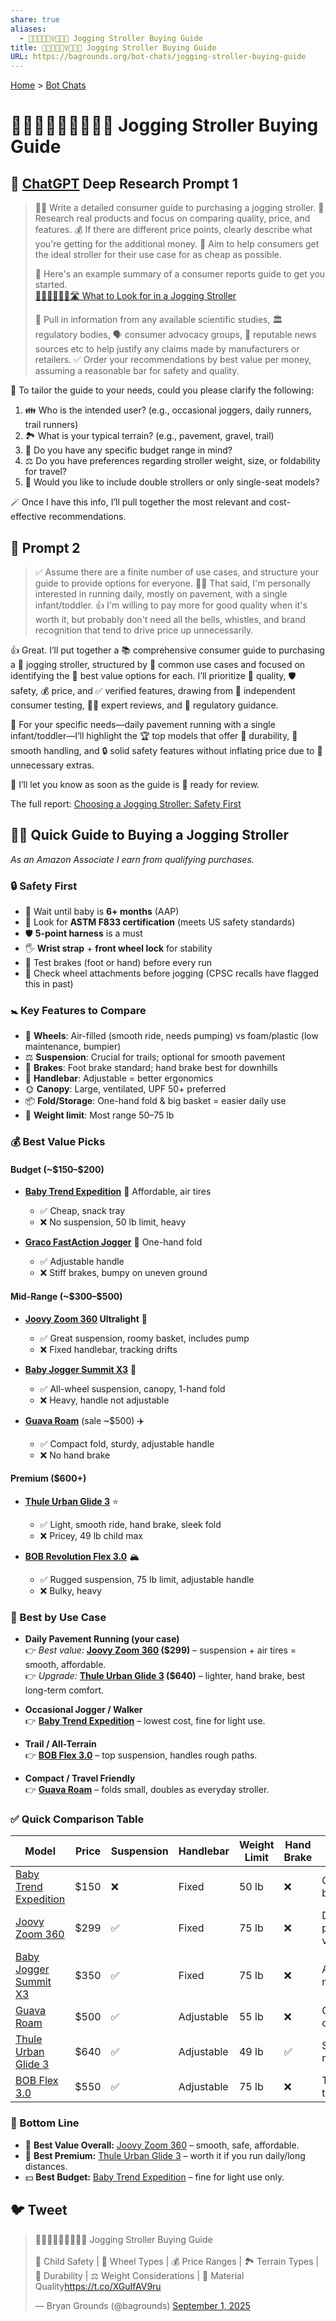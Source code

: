 ```yaml
---
share: true
aliases:
  - 👶🏼🛒🏃🏼‍♀️🦮💲🦮 Jogging Stroller Buying Guide
title: 👶🏼🛒🏃🏼‍♀️🦮💲🦮 Jogging Stroller Buying Guide
URL: https://bagrounds.org/bot-chats/jogging-stroller-buying-guide
---
```

[Home](../index.md) > [Bot Chats](./index.md)  
# 👶🏼🛒🏃🏼‍♀️🦮💲🦮 Jogging Stroller Buying Guide  
## 💬 [ChatGPT](https://chat.com) Deep Research Prompt 1  
> 🏃‍♀️ Write a detailed consumer guide to purchasing a jogging stroller. 🔎 Research real products and focus on comparing quality, price, and features. 💰 If there are different price points, clearly describe what you're getting for the additional money. 🎯 Aim to help consumers get the ideal stroller for their use case for as cheap as possible.  
>  
> 📝 Here's an example summary of a consumer reports guide to get you started.  
> [👀👶🏼🏃🏼‍♀️🛣️ What to Look for in a Jogging Stroller](../articles/what-to-look-for-in-a-jogging-stroller.md)  
>  
> 🔬 Pull in information from any available scientific studies, 🏛️ regulatory bodies, 🗣️ consumer advocacy groups, 📰 reputable news sources etc to help justify any claims made by manufacturers or retailers. ✅ Order your recommendations by best value per money, assuming a reasonable bar for safety and quality.  
  
🤔 To tailor the guide to your needs, could you please clarify the following:  
  
1. 👪 Who is the intended user? (e.g., occasional joggers, daily runners, trail runners)  
2. 🏞️ What is your typical terrain? (e.g., pavement, gravel, trail)  
3. 💸 Do you have any specific budget range in mind?  
4. ⚖️ Do you have preferences regarding stroller weight, size, or foldability for travel?  
5. 👶 Would you like to include double strollers or only single-seat models?  
  
🪄 Once I have this info, I’ll pull together the most relevant and cost-effective recommendations.  
  
## 💬 Prompt 2  
> ✅ Assume there are a finite number of use cases, and structure your guide to provide options for everyone. 🏃‍♀️ That said, I'm personally interested in running daily, mostly on pavement, with a single infant/toddler. 👍 I'm willing to pay more for good quality when it's worth it, but probably don't need all the bells, whistles, and brand recognition that tend to drive price up unnecessarily.  
  
👍 Great. I’ll put together a 📚 comprehensive consumer guide to purchasing a 🏃 jogging stroller, structured by 🏢 common use cases and focused on identifying the 🥇 best value options for each. I’ll prioritize 💯 quality, 🛡️ safety, 💰 price, and ✅ verified features, drawing from 🔬 independent consumer testing, 🧑‍🏫 expert reviews, and 📜 regulatory guidance.  
  
👶 For your specific needs—daily pavement running with a single infant/toddler—I’ll highlight the 🏆 top models that offer 💪 durability, 🦹 smooth handling, and 🔒 solid safety features without inflating price due to 🎈 unnecessary extras.  
  
📢 I’ll let you know as soon as the guide is 📝 ready for review.  
  
The full report: [Choosing a Jogging Stroller: Safety First](https://chatgpt.com/s/dr_68b4c926597c8191ba560cc15ddc515e)  
  
## 🏃‍♀️ Quick Guide to Buying a Jogging Stroller  
_As an Amazon Associate I earn from qualifying purchases._  
  
### 🔒 Safety First  
  
* 👶 Wait until baby is **6+ months** (AAP)  
* 🎯 Look for **ASTM F833 certification** (meets US safety standards)  
* 🛡️ **5-point harness** is a must  
* 🖐️ **Wrist strap** + **front wheel lock** for stability  
* 🛑 Test brakes (foot or hand) before every run  
* 🔄 Check wheel attachments before jogging (CPSC recalls have flagged this in past)  
  
### 🚼 Key Features to Compare  
  
* 🛞 **Wheels**: Air-filled (smooth ride, needs pumping) vs foam/plastic (low maintenance, bumpier)  
* ⚖️ **Suspension**: Crucial for trails; optional for smooth pavement  
* 🔧 **Brakes**: Foot brake standard; hand brake best for downhills  
* 📏 **Handlebar**: Adjustable = better ergonomics  
* 🌞 **Canopy**: Large, ventilated, UPF 50+ preferred  
* 📦 **Fold/Storage**: One-hand fold & big basket = easier daily use  
* 🧸 **Weight limit**: Most range 50–75 lb  
  
### 💰 Best Value Picks  
  
#### Budget (\~\$150–\$200)  
  
* **[Baby Trend Expedition](https://amzn.to/3JGQkKj)** 🛞 Affordable, air tires  
  
  * ✅ Cheap, snack tray  
  * ❌ No suspension, 50 lb limit, heavy  
  
* **[Graco FastAction Jogger](https://amzn.to/3JyUl3A)** 🔄 One-hand fold  
  
  * ✅ Adjustable handle  
  * ❌ Stiff brakes, bumpy on uneven ground  
  
#### Mid-Range (\~\$300–\$500)  
  
* **[Joovy Zoom 360](https://amzn.to/3UTX75O) Ultralight** 🚀  
  
  * ✅ Great suspension, roomy basket, includes pump  
  * ❌ Fixed handlebar, tracking drifts  
  
* **[Baby Jogger Summit X3](https://amzn.to/4n3TVAp)** 🌳  
  
  * ✅ All-wheel suspension, canopy, 1-hand fold  
  * ❌ Heavy, handle not adjustable  
  
* **[Guava Roam](https://www.guavafamily.com/products/roam-stroller)** (sale \~\$500) ✈️  
  
  * ✅ Compact fold, sturdy, adjustable handle  
  * ❌ No hand brake  
  
#### Premium (\$600+)  
  
* **[Thule Urban Glide 3](https://amzn.to/42aqUuT)** ⭐  
  
  * ✅ Light, smooth ride, hand brake, sleek fold  
  * ❌ Pricey, 49 lb child max  
  
* **[BOB Revolution Flex 3.0](https://amzn.to/4mLDlFS)** 🏔️  
  
  * ✅ Rugged suspension, 75 lb limit, adjustable handle  
  * ❌ Bulky, heavy  
  
### 🏃 Best by Use Case  
  
* **Daily Pavement Running (your case)**  
  👉 *Best value:* **[Joovy Zoom 360](https://amzn.to/3UTX75O) (\$299)** – suspension + air tires = smooth, affordable.  
  👉 *Upgrade:* **[Thule Urban Glide 3](https://amzn.to/42aqUuT) (\$640)** – lighter, hand brake, best long-term comfort.  
  
* **Occasional Jogger / Walker**  
  👉 **[Baby Trend Expedition](https://amzn.to/3JGQkKj)** – lowest cost, fine for light use.  
  
* **Trail / All-Terrain**  
  👉 **[BOB Flex 3.0](https://amzn.to/4mLDlFS)** – top suspension, handles rough paths.  
  
* **Compact / Travel Friendly**  
  👉 **[Guava Roam](https://www.guavafamily.com/products/roam-stroller)** – folds small, doubles as everyday stroller.  
  
### ✅ Quick Comparison Table  
  
| Model                                     | Price | Suspension | Handlebar  | Weight Limit | Hand Brake | Best For             |  
| ----------------------------------------- | ----- | ---------- | ---------- | ------------ | ---------- | -------------------- |  
| [Baby Trend Expedition](https://amzn.to/3JGQkKj)                     | \$150 | ❌          | Fixed      | 50 lb        | ❌          | Occasional budget    |  
| [Joovy Zoom 360](https://amzn.to/3UTX75O) | \$299 | ✅          | Fixed      | 75 lb        | ❌          | Daily pavement value |  
| [Baby Jogger Summit X3](https://amzn.to/4n3TVAp)                     | \$350 | ✅          | Fixed      | 75 lb        | ❌          | All-terrain mid      |  
| [Guava Roam](https://www.guavafamily.com/products/roam-stroller)                                | \$500 | ✅          | Adjustable | 55 lb        | ❌          | Compact crossover    |  
| [Thule Urban Glide 3](https://amzn.to/42aqUuT)                       | \$640 | ✅          | Adjustable | 49 lb        | ✅          | Serious runners      |  
| [BOB Flex 3.0](https://amzn.to/4mLDlFS)                              | \$550 | ✅          | Adjustable | 75 lb        | ❌          | Trail/all-terrain    |  
  
### 🎯 Bottom Line  
  
* 🏅 **Best Value Overall:** [Joovy Zoom 360](https://amzn.to/3UTX75O) – smooth, safe, affordable.  
* 💎 **Best Premium:** [Thule Urban Glide 3](https://amzn.to/42aqUuT) – worth it if you run daily/long distances.  
* 💵 **Best Budget:** [Baby Trend Expedition](https://amzn.to/3JGQkKj) – fine for light use only.  
  
## 🐦 Tweet  
<blockquote class="twitter-tweet" data-theme="dark"><p lang="en" dir="ltr">👶🏼🛒🏃🏼‍♀️🦮💲🦮 Jogging Stroller Buying Guide<br><br>👶 Child Safety | 🛞 Wheel Types | 💰 Price Ranges | 🏞️ Terrain Types | 💪 Durability | ⚖️ Weight Considerations | 🧵 Material Quality<a href="https://t.co/XGuIfAV9ru">https://t.co/XGuIfAV9ru</a></p>&mdash; Bryan Grounds (@bagrounds) <a href="https://twitter.com/bagrounds/status/1962546782321402083?ref_src=twsrc%5Etfw">September 1, 2025</a></blockquote> <script async src="https://platform.twitter.com/widgets.js" charset="utf-8"></script>